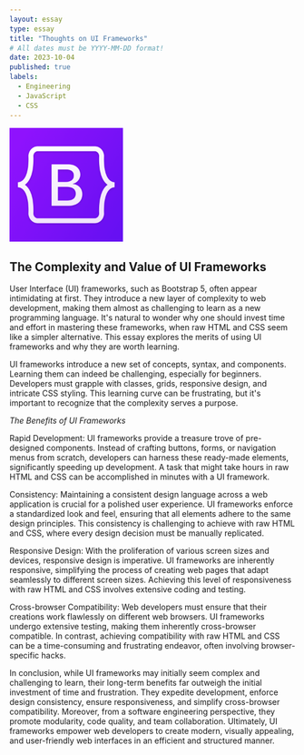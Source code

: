 ```yaml
---
layout: essay
type: essay
title: "Thoughts on UI Frameworks"
# All dates must be YYYY-MM-DD format!
date: 2023-10-04
published: true
labels:
  - Engineering
  - JavaScript
  - CSS
---
```


<img width="200px" class="rounded float-start pe-4" src="../img/bootstrap-social-logo.png">

## The Complexity and Value of UI Frameworks

User Interface (UI) frameworks, such as Bootstrap 5, often appear intimidating at first. They introduce a new layer of complexity to web development, making them almost as challenging to learn as a new programming language. It's natural to wonder why one should invest time and effort in mastering these frameworks, when raw HTML and CSS seem like a simpler alternative. This essay explores the merits of using UI frameworks and why they are worth  learning.

UI frameworks introduce a new set of concepts, syntax, and components. Learning them can indeed be challenging, especially for beginners. Developers must grapple with classes, grids, responsive design, and intricate CSS styling. This learning curve can be frustrating, but it's important to recognize that the complexity serves a purpose.

*The Benefits of UI Frameworks*

Rapid Development: UI frameworks provide a treasure trove of pre-designed components. Instead of crafting buttons, forms, or navigation menus from scratch, developers can harness these ready-made elements, significantly speeding up development. A task that might take hours in raw HTML and CSS can be accomplished in minutes with a UI framework.

Consistency: Maintaining a consistent design language across a web application is crucial for a polished user experience. UI frameworks enforce a standardized look and feel, ensuring that all elements adhere to the same design principles. This consistency is challenging to achieve with raw HTML and CSS, where every design decision must be manually replicated.

Responsive Design: With the proliferation of various screen sizes and devices, responsive design is imperative. UI frameworks are inherently responsive, simplifying the process of creating web pages that adapt seamlessly to different screen sizes. Achieving this level of responsiveness with raw HTML and CSS involves extensive coding and testing.

Cross-browser Compatibility: Web developers must ensure that their creations work flawlessly on different web browsers. UI frameworks undergo extensive testing, making them inherently cross-browser compatible. In contrast, achieving compatibility with raw HTML and CSS can be a time-consuming and frustrating endeavor, often involving browser-specific hacks.

In conclusion, while UI frameworks may initially seem complex and challenging to learn, their long-term benefits far outweigh the initial investment of time and frustration. They expedite development, enforce design consistency, ensure responsiveness, and simplify cross-browser compatibility. Moreover, from a software engineering perspective, they promote modularity, code quality, and team collaboration. Ultimately, UI frameworks empower web developers to create modern, visually appealing, and user-friendly web interfaces in an efficient and structured manner.
